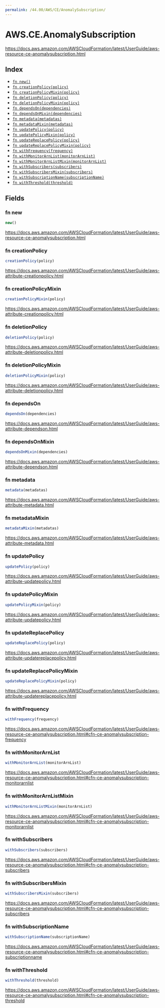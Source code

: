 ```yaml
---
permalink: /44.00/AWS/CE/AnomalySubscription/
---
```


# AWS.CE.AnomalySubscription

https://docs.aws.amazon.com/AWSCloudFormation/latest/UserGuide/aws-resource-ce-anomalysubscription.html

## Index

* [`fn new()`](#fn-new)
* [`fn creationPolicy(policy)`](#fn-creationpolicy)
* [`fn creationPolicyMixin(policy)`](#fn-creationpolicymixin)
* [`fn deletionPolicy(policy)`](#fn-deletionpolicy)
* [`fn deletionPolicyMixin(policy)`](#fn-deletionpolicymixin)
* [`fn dependsOn(dependencies)`](#fn-dependson)
* [`fn dependsOnMixin(dependencies)`](#fn-dependsonmixin)
* [`fn metadata(metadatas)`](#fn-metadata)
* [`fn metadataMixin(metadatas)`](#fn-metadatamixin)
* [`fn updatePolicy(policy)`](#fn-updatepolicy)
* [`fn updatePolicyMixin(policy)`](#fn-updatepolicymixin)
* [`fn updateReplacePolicy(policy)`](#fn-updatereplacepolicy)
* [`fn updateReplacePolicyMixin(policy)`](#fn-updatereplacepolicymixin)
* [`fn withFrequency(frequency)`](#fn-withfrequency)
* [`fn withMonitorArnList(monitorArnList)`](#fn-withmonitorarnlist)
* [`fn withMonitorArnListMixin(monitorArnList)`](#fn-withmonitorarnlistmixin)
* [`fn withSubscribers(subscribers)`](#fn-withsubscribers)
* [`fn withSubscribersMixin(subscribers)`](#fn-withsubscribersmixin)
* [`fn withSubscriptionName(subscriptionName)`](#fn-withsubscriptionname)
* [`fn withThreshold(threshold)`](#fn-withthreshold)

## Fields

### fn new

```ts
new()
```

https://docs.aws.amazon.com/AWSCloudFormation/latest/UserGuide/aws-resource-ce-anomalysubscription.html

### fn creationPolicy

```ts
creationPolicy(policy)
```

https://docs.aws.amazon.com/AWSCloudFormation/latest/UserGuide/aws-attribute-creationpolicy.html

### fn creationPolicyMixin

```ts
creationPolicyMixin(policy)
```

https://docs.aws.amazon.com/AWSCloudFormation/latest/UserGuide/aws-attribute-creationpolicy.html

### fn deletionPolicy

```ts
deletionPolicy(policy)
```

https://docs.aws.amazon.com/AWSCloudFormation/latest/UserGuide/aws-attribute-deletionpolicy.html

### fn deletionPolicyMixin

```ts
deletionPolicyMixin(policy)
```

https://docs.aws.amazon.com/AWSCloudFormation/latest/UserGuide/aws-attribute-deletionpolicy.html

### fn dependsOn

```ts
dependsOn(dependencies)
```

https://docs.aws.amazon.com/AWSCloudFormation/latest/UserGuide/aws-attribute-dependson.html

### fn dependsOnMixin

```ts
dependsOnMixin(dependencies)
```

https://docs.aws.amazon.com/AWSCloudFormation/latest/UserGuide/aws-attribute-dependson.html

### fn metadata

```ts
metadata(metadatas)
```

https://docs.aws.amazon.com/AWSCloudFormation/latest/UserGuide/aws-attribute-metadata.html

### fn metadataMixin

```ts
metadataMixin(metadatas)
```

https://docs.aws.amazon.com/AWSCloudFormation/latest/UserGuide/aws-attribute-metadata.html

### fn updatePolicy

```ts
updatePolicy(policy)
```

https://docs.aws.amazon.com/AWSCloudFormation/latest/UserGuide/aws-attribute-updatepolicy.html

### fn updatePolicyMixin

```ts
updatePolicyMixin(policy)
```

https://docs.aws.amazon.com/AWSCloudFormation/latest/UserGuide/aws-attribute-updatepolicy.html

### fn updateReplacePolicy

```ts
updateReplacePolicy(policy)
```

https://docs.aws.amazon.com/AWSCloudFormation/latest/UserGuide/aws-attribute-updatereplacepolicy.html

### fn updateReplacePolicyMixin

```ts
updateReplacePolicyMixin(policy)
```

https://docs.aws.amazon.com/AWSCloudFormation/latest/UserGuide/aws-attribute-updatereplacepolicy.html

### fn withFrequency

```ts
withFrequency(frequency)
```

https://docs.aws.amazon.com/AWSCloudFormation/latest/UserGuide/aws-resource-ce-anomalysubscription.html#cfn-ce-anomalysubscription-frequency

### fn withMonitorArnList

```ts
withMonitorArnList(monitorArnList)
```

https://docs.aws.amazon.com/AWSCloudFormation/latest/UserGuide/aws-resource-ce-anomalysubscription.html#cfn-ce-anomalysubscription-monitorarnlist

### fn withMonitorArnListMixin

```ts
withMonitorArnListMixin(monitorArnList)
```

https://docs.aws.amazon.com/AWSCloudFormation/latest/UserGuide/aws-resource-ce-anomalysubscription.html#cfn-ce-anomalysubscription-monitorarnlist

### fn withSubscribers

```ts
withSubscribers(subscribers)
```

https://docs.aws.amazon.com/AWSCloudFormation/latest/UserGuide/aws-resource-ce-anomalysubscription.html#cfn-ce-anomalysubscription-subscribers

### fn withSubscribersMixin

```ts
withSubscribersMixin(subscribers)
```

https://docs.aws.amazon.com/AWSCloudFormation/latest/UserGuide/aws-resource-ce-anomalysubscription.html#cfn-ce-anomalysubscription-subscribers

### fn withSubscriptionName

```ts
withSubscriptionName(subscriptionName)
```

https://docs.aws.amazon.com/AWSCloudFormation/latest/UserGuide/aws-resource-ce-anomalysubscription.html#cfn-ce-anomalysubscription-subscriptionname

### fn withThreshold

```ts
withThreshold(threshold)
```

https://docs.aws.amazon.com/AWSCloudFormation/latest/UserGuide/aws-resource-ce-anomalysubscription.html#cfn-ce-anomalysubscription-threshold